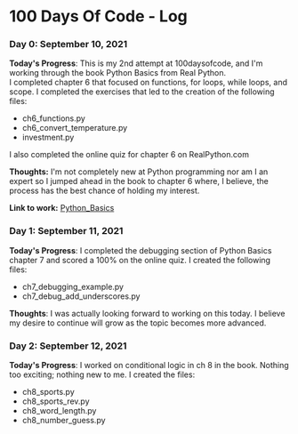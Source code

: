 # 100 Days Of Code - Log

### Day 0: September 10, 2021

**Today's Progress**: This is my 2nd attempt at 100daysofcode, and I'm working through the book Python Basics from Real Python.  
I completed chapter 6 that focused on functions, for loops, while loops, and scope. I completed the exercises that led to the creation of the following files:

- ch6_functions.py
- ch6_convert_temperature.py
- investment.py  

I also completed the online quiz for chapter 6 on RealPython.com

**Thoughts:** I'm not completely new at Python programming nor am I an expert so I jumped ahead in the book to chapter 6 where, I believe, the process has the best chance of holding my interest.

**Link to work:** [Python_Basics](https://github.com/JeffDCorbett/python_basics)

### Day 1: September 11, 2021  

**Today's Progress**: I completed the debugging section of Python Basics chapter 7 and scored a 100% on the online quiz. I created the following files:  

- ch7_debugging_example.py  
- ch7_debug_add_underscores.py  

**Thoughts**: I was actually looking forward to working on this today. I believe my desire to continue will grow as the topic becomes more advanced.  

### Day 2: September 12, 2021  

**Today's Progress**: I worked on conditional logic in ch 8 in the book. Nothing too exciting; nothing new to me. I created the files:  

- ch8_sports.py  
- ch8_sports_rev.py  
- ch8_word_length.py  
- ch8_number_guess.py  

